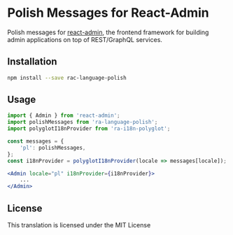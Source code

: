 # Polish Messages for React-Admin

Polish messages for [react-admin](https://github.com/marmelab/react-admin), the frontend framework for building admin applications on top of REST/GraphQL services.


## Installation

```sh
npm install --save rac-language-polish
```

## Usage

```jsx
import { Admin } from 'react-admin';
import polishMessages from 'ra-language-polish';
import polyglotI18nProvider from 'ra-i18n-polyglot';

const messages = {
    'pl': polishMessages,
};
const i18nProvider = polyglotI18nProvider(locale => messages[locale]);

<Admin locale="pl" i18nProvider={i18nProvider}>
    ...
</Admin>
```

## License

This translation is licensed under the MIT License